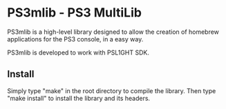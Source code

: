 PS3mlib - PS3 MultiLib
======================

PS3mlib is a high-level library designed to allow the creation of
homebrew applications for the PS3 console, in a easy way.

PS3mlib is developed to work with PSL1GHT SDK.

Install
-------

Simply type "make" in the root directory to compile the library.
Then type "make install" to install the library and its headers.
